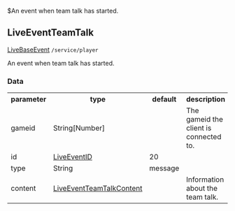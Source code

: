 $An event when team talk has started.
## LiveEventTeamTalk
<span class="extends"><a href="#/enum/LiveBaseEvent">LiveBaseEvent</a></span>
<span class="channel"><code>/service/player</code></span>

An event when team talk has started.

### Data
<table>
  <tr>
    <th>parameter</th>
    <th>type</th>
    <th>default</th>
    <th>description</th>
  </tr>
  <tr>
    <td>gameid</td>
    <td>String[Number]</td>
    <td></td>
    <td>The gameid the client is connected to.</td>
  </tr>
  <tr>
    <td>id</td>
    <td><a href="#/enum/LiveEventID">LiveEventID</a></td>
    <td>20</td>
    <td></td>
  </tr>
  <tr>
    <td>type</td>
    <td>String</td>
    <td>message</td>
    <td></td>
  </tr>
  <tr>
    <td>content</td>
    <td><a href="#/enum/LiveEventTeamTalkContent">LiveEventTeamTalkContent</a></td>
    <td></td>
    <td>Information about the team talk.</td>
  </tr>
</table>
